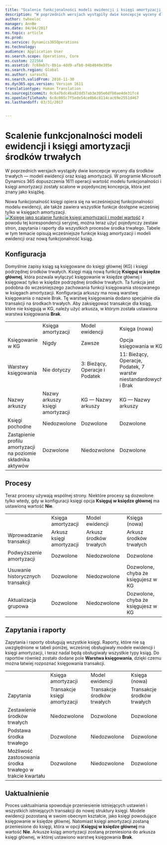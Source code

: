 ```yaml
---
title: "Scalenie funkcjonalności modeli ewidencji i księgi amortyzacji środków trwałych"
description: "W poprzednich wersjach wystąpiły dwie koncepcje wyceny dla środków trwałych — modeli ewidencji oraz ksiąg amortyzacji. W programie Microsoft Dynamics 365 dopuszczenia 1611 operacji wartość modelu funkcjonalności i księgi amortyzacji zostały scalone w pojedynczej koncepcja, która jest znany jako książkę."
author: twheeloc
manager: AnnBe
ms.date: 04/04/2017
ms.topic: article
ms.prod: 
ms.service: Dynamics365Operations
ms.technology: 
audience: Application User
ms.search.scope: Operations, Core
ms.custom: 221564
ms.assetid: 7c68eb7c-8b1a-4dd9-afb8-04b4040e305e
ms.search.region: Global
ms.author: saraschi
ms.search.validFrom: 2016-11-30
ms.dyn365.ops.version: Version 1611
translationtype: Human Translation
ms.sourcegitcommit: 0c6a7bdc4ba82dd57ab3e395e6dfb0ae4de31fc4
ms.openlocfilehash: 6c8c005c7f5ede54ce0b6c8114cac69e2551d467
ms.lasthandoff: 03/31/2017


---
```


# <a name="fixed-asset-value-model-and-depreciation-book-merge"></a>Scalenie funkcjonalności modeli ewidencji i księgi amortyzacji środków trwałych

W poprzednich wersjach wystąpiły dwie koncepcje wyceny dla środków trwałych — modeli ewidencji oraz ksiąg amortyzacji. W programie Microsoft Dynamics 365 dopuszczenia 1611 operacji wartość modelu funkcjonalności i księgi amortyzacji zostały scalone w pojedynczej koncepcja, która jest znany jako książkę.

Nowa funkcjonalność księgi opiera się na wcześniejszej funkcjonalności modelu ewidencji, ale także zawiera wszystkie funkcje dostępne wcześniej tylko w księgach amortyzacji. [![Księgę jako scalanie funkcję księgi amortyzacji i model wartość](./media/fixed-assets.png)](./media/fixed-assets.png) z powodu tej korespondencji seryjnej, można teraz użyć pojedynczy zestaw stron, zapytania i raporty dla wszystkich procesów środka trwałego. Tabele w tym temacie opisują wcześniejsze funkcje ksiąg amortyzacji i modeli ewidencji oraz nową funkcjonalność ksiąg.

## <a name="setup"></a>Konfiguracja
Domyślnie zapisy ksiąg są księgowane do księgi głównej (KG) i księgi podrzędnej środków trwałych. Księgi mają nową funkcję **Księguj w księdze głównej**, która pozwala wyłączyć księgowanie w księdze głównej i księgować tylko w księdze podrzędnej środków trwałych. Ta funkcja jest podobna do wcześniejszego zachowania funkcji księgowania stosowanego w księgach amortyzacji. Konfiguracja arkuszy ma nową warstwę księgowania o nazwie Brak. Tę warstwę księgowania dodano specjalnie dla transakcji na środkach trwałych. Aby zaksięgować transakcje dla ksiąg, które nie księgują w KG, należy użyć arkusza, w którym została ustawiona warstwa księgowania **Brak**.

|                                                  |                                 |                                 |                                                         |
|--------------------------------------------------|---------------------------------|---------------------------------|---------------------------------------------------------|
|                                                  | Księga amortyzacji               | Model ewidencji                     | Księga (nowa)                                              |
| Księgowanie w KG                                   | Nigdy                           | Zawsze                          | Opcja księgowania w KG                                |
| Warstwy księgowania                                   | Nie dotyczy                  | 3: Bieżący, Operacje i Podatek | 11: Bieżący, Operacje, Podatek, 7 warstw niestandardowych i Brak |
| Nazwy arkuszy                                    | Nazwy arkuszy księgi amortyzacji | KG — Nazwy arkuszy              | KG — Nazwy arkuszy                                      |
| Księgi pochodne                                    | Niedozwolone                     | Dozwolone                         | Dozwolone                                                 |
| Zastąpienie profilu amortyzacji na poziomie składnika aktywów | Dozwolone                         | Niedozwolone                     | Dozwolone                                                 |

## <a name="processes"></a>Procesy
Teraz procesy używają wspólnej strony. Niektóre procesy są dozwolone tylko wtedy, gdy w konfiguracji księgi opcja **Księguj w księdze głównej** ma ustawioną wartość **Nie**.

|                                |                           |                     |                                          |
|--------------------------------|---------------------------|---------------------|------------------------------------------|
|                                | Księga amortyzacji         | Model ewidencji         | Księga (nowa)                               |
| Wprowadzanie transakcji              | Arkusz księgi amortyzacji | Arkusz środków trwałych | Arkusz środków trwałych                      |
| Podwyższenie amortyzacji             | Dozwolone                   | Niedozwolone         | Dozwolone                                  |
| Usuwanie historycznych transakcji | Dozwolone                   | Niedozwolone         | Dozwolone, chyba że księgujesz w KG |
| Aktualizacja grupowa                    | Dozwolone                   | Niedozwolone         | Dozwolone, chyba że księgujesz w KG |

## <a name="inquiries-and-reports"></a>Zapytania i raporty
Zapytania i raporty obsługują wszystkie księgi. Raporty, które nie są uwzględnione w tabeli poniżej, wcześniej obsługiwały modele ewidencji i księgi amortyzacji, i teraz nadal będą obsługiwały wszystkie typy ksiąg. Do raportów również zostało dodane pole **Warstwa księgowania**, dzięki czemu można łatwiej rozpoznać księgowania transakcji.

|                                       |                                |                          |                          |
|---------------------------------------|--------------------------------|--------------------------|--------------------------|
|                                       | Księga amortyzacji              | Model ewidencji              | Księga (nowa)               |
| Zapytania                             | Transakcje księgi amortyzacji | Transakcje środków trwałych | Transakcje środków trwałych |
| Zestawienie środków trwałych                 | Niedozwolone                    | Dozwolone                  | Dozwolone                  |
| Podstawa środka trwałego                     | Dozwolone                        | Niedozwolone              | Dozwolone                  |
| Możliwość zastosowania środka trwałego w trakcie kwartału | Dozwolone                        | Niedozwolone              | Dozwolone                  |

## <a name="upgrade"></a>Uaktualnienie
Proces uaktualniania spowoduje przeniesienie istniejących ustawień i wszystkich istniejących transakcji do nowej struktury księgi. Modele ewidencji pozostaną w swoim obecnym kształcie, jako księgi powodujące księgowanie w księdze głównej. Natomiast księgi amortyzacji zostaną przeniesione do księgi, która w opcji **Księguj w księdze głównej** ma wartość **Nie**. Arkusze ksiąg amortyzacji zostaną przeniesiona do arkusza księgi głównej, w której ustawiono warstwę księgowania **Brak**.


